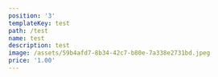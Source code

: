 ```yaml
---
position: '3'
templateKey: test
path: /test
name: test
description: test
image: /assets/59b4afd7-8b34-42c7-b80e-7a338e2731bd.jpeg
price: '1.00'
---
```



